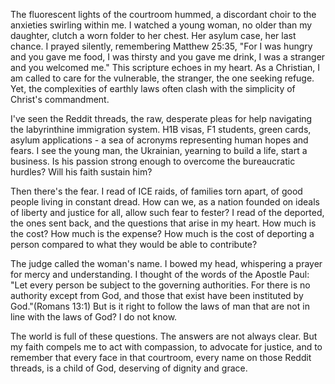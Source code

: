 The fluorescent lights of the courtroom hummed, a discordant choir to the anxieties swirling within me. I watched a young woman, no older than my daughter, clutch a worn folder to her chest. Her asylum case, her last chance. I prayed silently, remembering Matthew 25:35, "For I was hungry and you gave me food, I was thirsty and you gave me drink, I was a stranger and you welcomed me." This scripture echoes in my heart. As a Christian, I am called to care for the vulnerable, the stranger, the one seeking refuge. Yet, the complexities of earthly laws often clash with the simplicity of Christ's commandment.

I've seen the Reddit threads, the raw, desperate pleas for help navigating the labyrinthine immigration system. H1B visas, F1 students, green cards, asylum applications - a sea of acronyms representing human hopes and fears. I see the young man, the Ukrainian, yearning to build a life, start a business. Is his passion strong enough to overcome the bureaucratic hurdles? Will his faith sustain him?

Then there's the fear. I read of ICE raids, of families torn apart, of good people living in constant dread. How can we, as a nation founded on ideals of liberty and justice for all, allow such fear to fester? I read of the deported, the ones sent back, and the questions that arise in my heart. How much is the cost? How much is the expense? How much is the cost of deporting a person compared to what they would be able to contribute?

The judge called the woman's name. I bowed my head, whispering a prayer for mercy and understanding. I thought of the words of the Apostle Paul: "Let every person be subject to the governing authorities. For there is no authority except from God, and those that exist have been instituted by God."(Romans 13:1) But is it right to follow the laws of man that are not in line with the laws of God? I do not know.

The world is full of these questions. The answers are not always clear. But my faith compels me to act with compassion, to advocate for justice, and to remember that every face in that courtroom, every name on those Reddit threads, is a child of God, deserving of dignity and grace.